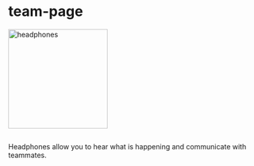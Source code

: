 # team-page
<style>
  .image1 {
    float: left; margin-right: 15px;
  }
</style>

   <img src="https://www.stockvault.net/photo/188406/headphone" 
    alt="headphones"
      width="200px" Height="200px"/>
    <p class="image1"> Headphones allow you to hear what is happening and communicate with teammates.</p>
    
